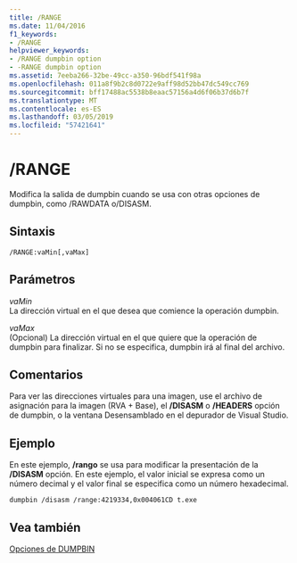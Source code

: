 ```yaml
---
title: /RANGE
ms.date: 11/04/2016
f1_keywords:
- /RANGE
helpviewer_keywords:
- /RANGE dumpbin option
- -RANGE dumpbin option
ms.assetid: 7eeba266-32be-49cc-a350-96bdf541f98a
ms.openlocfilehash: 011a8f9b2c8d0722e9aff98d52bb47dc549cc769
ms.sourcegitcommit: bff17488ac5538b8eaac57156a4d6f06b37d6b7f
ms.translationtype: MT
ms.contentlocale: es-ES
ms.lasthandoff: 03/05/2019
ms.locfileid: "57421641"
---
```

# <a name="range"></a>/RANGE

Modifica la salida de dumpbin cuando se usa con otras opciones de dumpbin, como /RAWDATA o/DISASM.

## <a name="syntax"></a>Sintaxis

```
/RANGE:vaMin[,vaMax]
```

## <a name="parameters"></a>Parámetros

*vaMin*<br/>
La dirección virtual en el que desea que comience la operación dumpbin.

*vaMax*<br/>
(Opcional) La dirección virtual en el que quiere que la operación de dumpbin para finalizar. Si no se especifica, dumpbin irá al final del archivo.

## <a name="remarks"></a>Comentarios

Para ver las direcciones virtuales para una imagen, use el archivo de asignación para la imagen (RVA + Base), el **/DISASM** o **/HEADERS** opción de dumpbin, o la ventana Desensamblado en el depurador de Visual Studio.

## <a name="example"></a>Ejemplo

En este ejemplo, **/rango** se usa para modificar la presentación de la **/DISASM** opción. En este ejemplo, el valor inicial se expresa como un número decimal y el valor final se especifica como un número hexadecimal.

```
dumpbin /disasm /range:4219334,0x004061CD t.exe
```

## <a name="see-also"></a>Vea también

[Opciones de DUMPBIN](../../build/reference/dumpbin-options.md)
